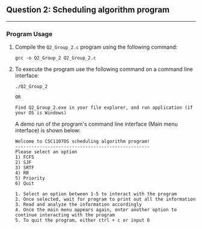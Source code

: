 ## Question 2: Scheduling algorithm program
---
### Program Usage
1. Compile the `Q2_Group_2.c` program using the following command:
    ```
    gcc -o Q2_Group_2 Q2_Group_2.c
    ```
2. To execute the program use the following command on a command line interface:
    ```
    ./Q2_Group_2

    OR

    Find Q2_Group_2.exe in your file explorer, and run application (if your OS is Windows)

    ```

    A demo run of the program's command line interface (Main menu interface) is shown below:

    ```
    Welcome to CSC1107OS scheduling algorithm program!
    --------------------------------------------------
    Please select an option
    1) FCFS
    2) SJF
    3) SRTF
    4) RR
    5) Priority
    6) Quit

    1. Select an option between 1-5 to interact with the program
    2. Once selected, wait for program to print out all the information
    3. Read and analyze the information accordingly
    4. Once the main menu appears again, enter another option to continue interacting with the program
    5. To quit the program, either ctrl + c or input 6
    ```

